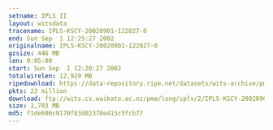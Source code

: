 ```yaml
---
setname: IPLS II
layout: witsdata
tracename: IPLS-KSCY-20020901-122027-0
end: Sun Sep  1 12:25:27 2002
originalname: IPLS-KSCY-20020901-122027-0
gzsize: 446 MB
len: 0:05:00
start: Sun Sep  1 12:20:27 2002
totalwirelen: 12,929 MB
ripedownload: https://data-repository.ripe.net/datasets/wits-archive/pma/long/ipls/2/IPLS-KSCY-20020901-122027-0.gz
pkts: 22 million
download: ftp://wits.cs.waikato.ac.nz/pma/long/ipls/2/IPLS-KSCY-20020901-122027-0.gz
size: 1,703 MB
md5: f1de600c9170f83d02370e415c5fcb77
---
```

